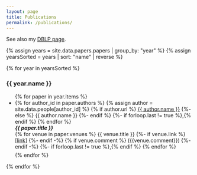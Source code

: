 ```yaml
---
layout: page
title: Publications
permalink: /publications/
---
```


See also my [DBLP page](https://dblp.org/pid/287/4919-1.html).

{% assign years = site.data.papers.papers | group_by: "year" %}
{% assign yearsSorted = years | sort: "name" | reverse %}

{% for year in yearsSorted %}
  <h3>{{ year.name }}</h3>

  <ul>
  {% for paper in year.items %}
    <li style="padding-bottom: 5pt;">
      {% for author_id in paper.authors %}
        {% assign author = site.data.people[author_id] %}
        {% if author.url %}
          <a href="{{ author.url }}">{{ author.name }}</a>
        {%- else %}
          {{ author.name }}
        {%- endif %}
        {%- if forloop.last != true %},{% endif %}
      {% endfor %}
      <br />
      <b><i>{{ paper.title }}</i></b> <br />
      {% for venue in paper.venues %}
        {{ venue.title }}
        {%- if venue.link %}
          [<a href="{{ venue.link }}">link</a>]
        {%- endif -%}
        {% if venue.comment %}
          ({{venue.comment}})
        {%- endif -%}
        {%- if forloop.last != true %},{% endif %}
      {% endfor %}
    </li>
  {% endfor %}
  </ul>
{% endfor %}
